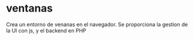 # ventanas
 Crea un entorno de venanas en el navegador. Se proporciona la gestion de la UI con js, y el backend en PHP
